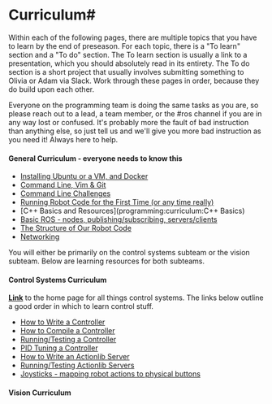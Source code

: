 # Curriculum# 

Within each of the following pages, there are multiple topics that you have to learn by the end of preseason. For each topic, there is a "To learn" section and a "To do" section. The To learn section is usually a link to a presentation, which you should absolutely read in its entirety. The To do section is a short project that usually involves submitting something to Olivia or Adam via Slack. Work through these pages in order, because they do build upon each other.

Everyone on the programming team is doing the same tasks as you are, so please reach out to a lead, a team member, or the #ros channel if you are in any way lost or confused. It's probably more the fault of bad instruction than anything else, so just tell us and we'll give you more bad instruction as you need it! Always here to help.

####  General Curriculum - everyone needs to know this #### 

  - [Installing Ubuntu or a VM, and Docker](programming:curriculum:ubuntu)
  - [Command Line, Vim & Git](programming:curriculum:commandline_git_vim)
  - [Command Line Challenges](programming:curriculum:commandline_challenges)
  - [Running Robot Code for the First Time (or any time really)](programming:curriculum:docker_buildingcode)
  - [C++ Basics and Resources](programming:curriculum:C++ Basics)
  - [Basic ROS - nodes, publishing/subscribing, servers/clients](programming:curriculum:basic_ros)
  - [The Structure of Our Robot Code](programming:curriculum:ros_structureofcode)
  - [Networking](programming:curriculum:networking)

You will either be primarily on the control systems subteam or the vision subteam. Below are learning resources for both subteams.

####  Control Systems Curriculum #### 

__[Link](programming:control_systems_programming)__ to the home page for all things control systems. The links below outline a good order in which to learn control stuff.

  - [How to Write a Controller](programming:how_to_write_a_controller)
  - [How to Compile a Controller](https://docs.google.com/document/d/1wq72tEQgwx91rVcMaa7LoOAtWdlsiEoDOmZjcIgXzpQ/edit)
  - [Running/Testing a Controller](programming:running_and_testing_controllers)
  - [PID Tuning a Controller](programming:pid_tuning)
  - [How to Write an Actionlib Server](programming:how_to_write_an_actionlib_server)
  - [Running/Testing Actionlib Servers](programming:running_and_testing_actionlib_serveres)
  - [Joysticks - mapping robot actions to physical buttons](programming:joysticks)


####  Vision Curriculum #### 